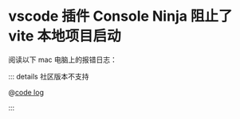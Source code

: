 # vscode 插件 Console Ninja 阻止了 vite 本地项目启动

阅读以下 mac 电脑上的报错日志：

::: details 社区版本不支持

@[code log](./code/018/error.log)

:::
